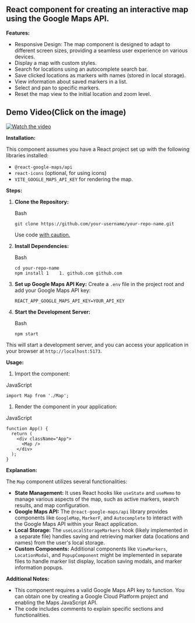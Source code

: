 ## React component for creating an interactive map using the Google Maps API.

**Features:**
-   Responsive Design: The map component is designed to adapt to different screen sizes, providing a seamless user experience on various devices.
-   Display a map with custom styles.
-   Search for locations using an autocomplete search bar.
-   Save clicked locations as markers with names (stored in local storage).
-   View information about saved markers in a list.
-   Select and pan to specific markers.
-   Reset the map view to the initial location and zoom level.

## Demo Video(Click on the image)
  [![Watch the video](https://github.com/user-attachments/assets/e31c9864-2bca-4303-903d-9470d7488ac1)](https://www.loom.com/share/a721438f4a0e4724b50b173ff1673c12?sid=d81ee8c5-6ff4-46d7-9bcb-01d383e54442)


**Installation:**

This component assumes you have a React project set up with the following libraries installed:
-   `@react-google-maps/api`
-   `react-icons` (optional, for using icons)
-   `VITE_GOOGLE_MAPS_API_KEY` for rendering the map.

**Steps:**

1.  **Clone the Repository:**

    Bash

    ```
    git clone https://github.com/your-username/your-repo-name.git

    ```

    Use code [with caution.](/faq#coding)

3.  **Install Dependencies:**

    Bash

    ```
    cd your-repo-name
    npm install 1    1. github.com github.com

    ```

4.  **Set up Google Maps API Key:** Create a `.env` file in the project root and add your Google Maps API key:

    ```
    REACT_APP_GOOGLE_MAPS_API_KEY=YOUR_API_KEY

    ```

5.  **Start the Development Server:**

    Bash

    ```
    npm start

    ```

This will start a development server, and you can access your application in your browser at `http://localhost:5173`.

**Usage:**

1.  Import the component:

JavaScript

```
import Map from './Map';

```

1.  Render the component in your application:

JavaScript

```
function App() {
  return (
    <div className="App">
      <Map />
    </div>
  );
}

```
**Explanation:**

The `Map` component utilizes several functionalities:

-   **State Management:** It uses React hooks like `useState` and `useMemo` to manage various aspects of the map, such as active markers, search results, and map configuration.
-   **Google Maps API:** The `@react-google-maps/api` library provides components like `GoogleMap`, `MarkerF`, and `Autocomplete` to interact with the Google Maps API within your React application.
-   **Local Storage:** The `useLocalStorageMarkers` hook (likely implemented in a separate file) handles saving and retrieving marker data (locations and names) from the user's local storage.
-   **Custom Components:** Additional components like `ViewMarkers`, `LocationModal`, and `PopupComponent` might be implemented in separate files to handle marker list display, location saving modals, and marker information popups.

**Additional Notes:**

-   This component requires a valid Google Maps API key to function. You can obtain one by creating a Google Cloud Platform project and enabling the Maps JavaScript API.
-   The code includes comments to explain specific sections and functionalities.
